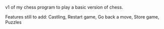 v1 of my chess program to play a basic version of chess.


Features still to add:
Castling,
Restart game,
Go back a move,
Store game,
Puzzles
